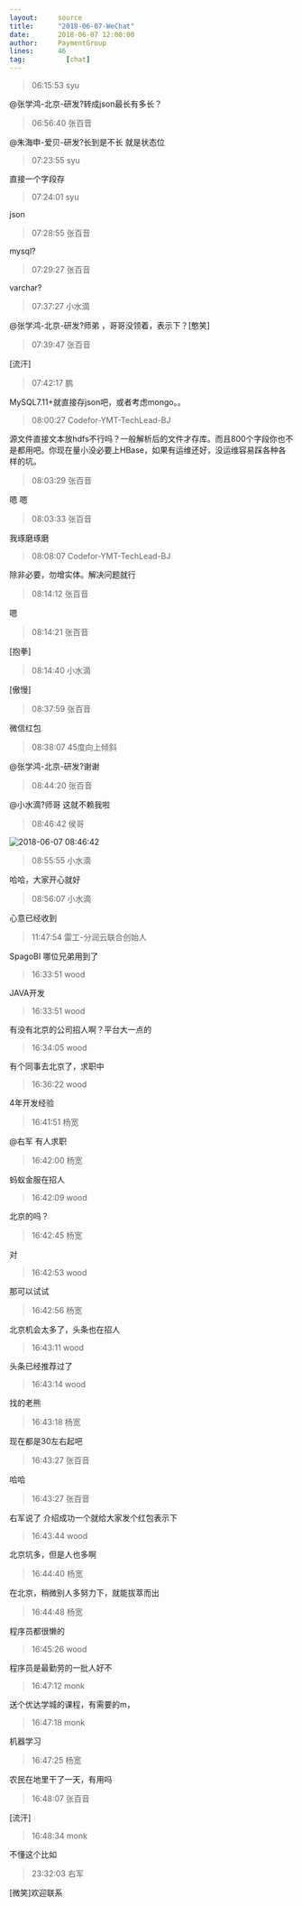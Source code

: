 ```yaml
---
layout:     source 
title:      "2018-06-07-WeChat"
date:       2018-06-07 12:00:00
author:     PaymentGroup
lines:      46 
tag:		  [chat]
---
```

> 06:15:53  syu  
   
@张学鸿-北京-研发?转成json最长有多长？  
   
> 06:56:40  张百音  
   
@朱海申-爱贝-研发?长到是不长 就是状态位  
   
> 07:23:55  syu  
   
直接一个字段存  
   
> 07:24:01  syu  
   
json  
   
> 07:28:55  张百音  
   
mysql?  
   
> 07:29:27  张百音  
   
varchar?  
   
> 07:37:27  小水滴  
   
@张学鸿-北京-研发?师弟 ，哥哥没领着，表示下？[憨笑]  
   
> 07:39:47  张百音  
   
[流汗]  
   
> 07:42:17  鹏  
   
MySQL7.11+就直接存json吧，或者考虑mongo。。  
   
> 08:00:27  Codefor-YMT-TechLead-BJ  
   
源文件直接文本放hdfs不行吗？一般解析后的文件才存库。而且800个字段你也不是都用吧。你现在量小没必要上HBase，如果有运维还好，没运维容易踩各种各样的坑。  
   
> 08:03:29  张百音  
   
嗯 嗯  
   
> 08:03:33  张百音  
   
我琢磨琢磨  
   
> 08:08:07  Codefor-YMT-TechLead-BJ  
   
除非必要，勿增实体。解决问题就行  
   
> 08:14:12  张百音  
   
嗯  
   
> 08:14:21  张百音  
   
[抱拳]  
   
> 08:14:40  小水滴  
   
[傲慢]  
   
> 08:37:59  张百音  
   
微信红包  
   
> 08:38:07  45度向上倾斜  
   
@张学鸿-北京-研发?谢谢  
   
> 08:44:20  张百音  
   
@小水滴?师哥 这就不赖我啦  
   
> 08:46:42  侯哥  
   
![2018-06-07 08:46:42](http://static.cocolian.org/img/20180607_084642.png) 
   
> 08:55:55  小水滴  
   
哈哈，大家开心就好  
   
> 08:56:07  小水滴  
   
心意已经收到  
   
> 11:47:54  雷工-分润云联合创始人  
   
SpagoBI  哪位兄弟用到了  
   
> 16:33:51  wood  
   
JAVA开发  
   
> 16:33:51  wood  
   
有没有北京的公司招人啊？平台大一点的  
   
> 16:34:05  wood  
   
有个同事去北京了，求职中  
   
> 16:36:22  wood  
   
4年开发经验  
   
> 16:41:51  杨宽  
   
@右军 有人求职  
   
> 16:42:00  杨宽  
   
蚂蚁金服在招人  
   
> 16:42:09  wood  
   
北京的吗？  
   
> 16:42:45  杨宽  
   
对  
   
> 16:42:53  wood  
   
那可以试试  
   
> 16:42:56  杨宽  
   
北京机会太多了，头条也在招人  
   
> 16:43:11  wood  
   
头条已经推荐过了  
   
> 16:43:14  wood  
   
找的老熊  
   
> 16:43:18  杨宽  
   
现在都是30左右起吧  
   
> 16:43:27  张百音  
   
哈哈  
   
> 16:43:27  张百音  
   
右军说了 介绍成功一个就给大家发个红包表示下  
   
> 16:43:44  wood  
   
北京坑多，但是人也多啊  
   
> 16:44:40  杨宽  
   
在北京，稍微别人多努力下，就能拔萃而出  
   
> 16:44:48  杨宽  
   
程序员都很懒的  
   
> 16:45:26  wood  
   
程序员是最勤劳的一批人好不  
   
> 16:47:12  monk  
   
送个优达学城的课程，有需要的m，  
   
> 16:47:18  monk  
   
机器学习  
   
> 16:47:25  杨宽  
   
农民在地里干了一天，有用吗  
   
> 16:48:07  张百音  
   
[流汗]  
   
> 16:48:34  monk  
   
不懂这个比如  
   
> 23:32:03  右军  
   
[微笑]欢迎联系  
   
